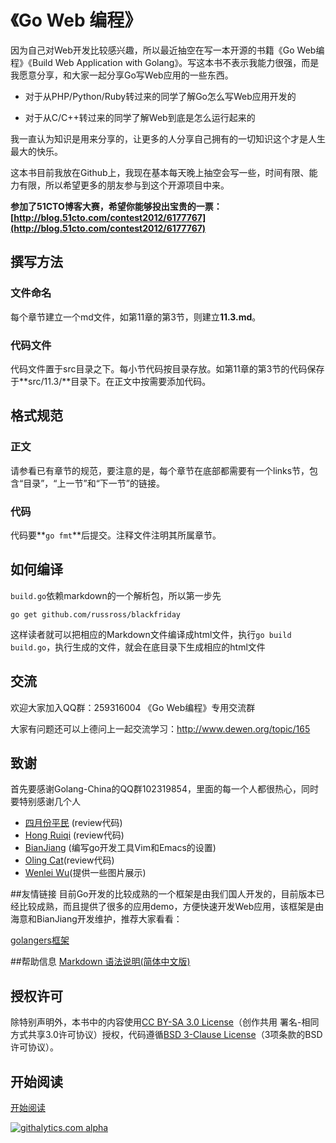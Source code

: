 # 《Go Web 编程》
因为自己对Web开发比较感兴趣，所以最近抽空在写一本开源的书籍《Go Web编程》《Build Web Application with Golang》。写这本书不表示我能力很强，而是我愿意分享，和大家一起分享Go写Web应用的一些东西。

- 对于从PHP/Python/Ruby转过来的同学了解Go怎么写Web应用开发的

- 对于从C/C++转过来的同学了解Web到底是怎么运行起来的

我一直认为知识是用来分享的，让更多的人分享自己拥有的一切知识这个才是人生最大的快乐。

这本书目前我放在Github上，我现在基本每天晚上抽空会写一些，时间有限、能力有限，所以希望更多的朋友参与到这个开源项目中来。

**参加了51CTO博客大赛，希望你能够投出宝贵的一票：[http://blog.51cto.com/contest2012/6177767](http://blog.51cto.com/contest2012/6177767)**

## 撰写方法
### 文件命名
每个章节建立一个md文件，如第11章的第3节，则建立**11.3.md**。
### 代码文件
代码文件置于src目录之下。每小节代码按目录存放。如第11章的第3节的代码保存于**src/11.3/**目录下。在正文中按需要添加代码。

## 格式规范
### 正文
请参看已有章节的规范，要注意的是，每个章节在底部都需要有一个links节，包含“目录”，“上一节”和“下一节”的链接。
### 代码
代码要**`go fmt`**后提交。注释文件注明其所属章节。

## 如何编译
`build.go`依赖markdown的一个解析包，所以第一步先

	go get github.com/russross/blackfriday

这样读者就可以把相应的Markdown文件编译成html文件，执行`go build build.go`，执行生成的文件，就会在底目录下生成相应的html文件

## 交流
欢迎大家加入QQ群：259316004 《Go Web编程》专用交流群

大家有问题还可以上德问上一起交流学习：http://www.dewen.org/topic/165

## 致谢
首先要感谢Golang-China的QQ群102319854，里面的每一个人都很热心，同时要特别感谢几个人

 - [四月份平民](https://plus.google.com/110445767383269817959) (review代码)
 - [Hong Ruiqi](https://github.com/hongruiqi) (review代码)
 - [BianJiang](https://github.com/border) (编写go开发工具Vim和Emacs的设置)
 - [Oling Cat](https://github.com/OlingCat)(review代码)
 - [Wenlei Wu](mailto:spadesacn@gmail.com)(提供一些图片展示)
 
##友情链接
目前Go开发的比较成熟的一个框架是由我们国人开发的，目前版本已经比较成熟，而且提供了很多的应用demo，方便快速开发Web应用，该框架是由海意和BianJiang开发维护，推荐大家看看：

[golangers框架](https://github.com/golangers/framework) 

##帮助信息
[Markdown 语法说明(简体中文版)](http://wowubuntu.com/markdown/basic.html)

## 授权许可
除特别声明外，本书中的内容使用[CC BY-SA 3.0 License](http://creativecommons.org/licenses/by-sa/3.0/)（创作共用 署名-相同方式共享3.0许可协议）授权，代码遵循[BSD 3-Clause License](<https://github.com/astaxie/build-web-application-with-golang/blob/master/LICENSE.md>)（3项条款的BSD许可协议）。

## 开始阅读
[开始阅读](<https://github.com/limingwei/li/blob/book/preface.md>)


[![githalytics.com alpha](https://cruel-carlota.pagodabox.com/44c98c9d398b8319b6e87edcd3e34144 "githalytics.com")](http://githalytics.com/astaxie/build-web-application-with-golang)